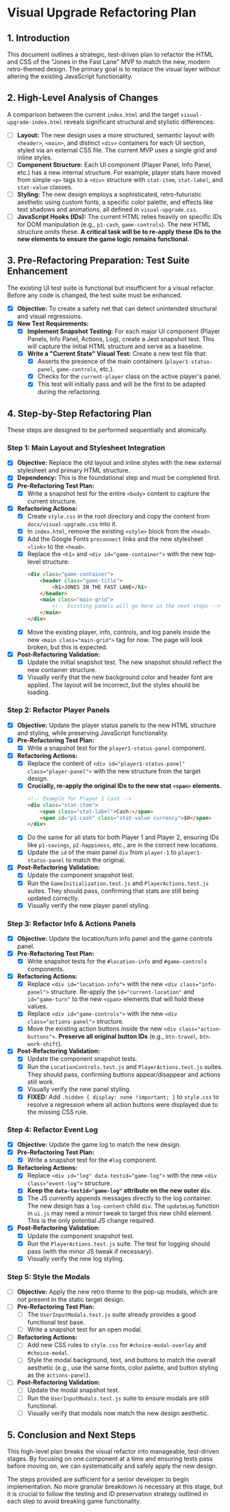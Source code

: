 # Visual Upgrade Refactoring Plan

## 1. Introduction

This document outlines a strategic, test-driven plan to refactor the HTML and CSS of the "Jones in the Fast Lane" MVP to match the new, modern retro-themed design. The primary goal is to replace the visual layer without altering the existing JavaScript functionality.

## 2. High-Level Analysis of Changes

A comparison between the current `index.html` and the target `visual-upgrade-index.html` reveals significant structural and stylistic differences:

- [ ] **Layout:** The new design uses a more structured, semantic layout with `<header>`, `<main>`, and distinct `<div>` containers for each UI section, styled via an external CSS file. The current MVP uses a single grid and inline styles.
- [ ] **Component Structure:** Each UI component (Player Panel, Info Panel, etc.) has a new internal structure. For example, player stats have moved from simple `<p>` tags to a `<div>` structure with `stat-item`, `stat-label`, and `stat-value` classes.
- [ ] **Styling:** The new design employs a sophisticated, retro-futuristic aesthetic using custom fonts, a specific color palette, and effects like text shadows and animations, all defined in `visual-upgrade.css`.
- [ ] **JavaScript Hooks (IDs):** The current HTML relies heavily on specific IDs for DOM manipulation (e.g., `p1-cash`, `game-controls`). The new HTML structure omits these. **A critical task will be to re-apply these IDs to the new elements to ensure the game logic remains functional.**

## 3. Pre-Refactoring Preparation: Test Suite Enhancement

The existing UI test suite is functional but insufficient for a visual refactor. Before any code is changed, the test suite must be enhanced.

- [x] **Objective:** To create a safety net that can detect unintended structural and visual regressions.
- [x] **New Test Requirements:**
    - [x] **Implement Snapshot Testing:** For each major UI component (Player Panels, Info Panel, Actions, Log), create a Jest snapshot test. This will capture the initial HTML structure and serve as a baseline.
    - [x] **Write a "Current State" Visual Test:** Create a new test file that:
        - [x] Asserts the presence of the main containers (`player1-status-panel`, `game-controls`, etc.).
        - [x] Checks for the `current-player` class on the active player's panel.
        - [x] This test will initially pass and will be the first to be adapted during the refactoring.

## 4. Step-by-Step Refactoring Plan

These steps are designed to be performed sequentially and atomically.

### Step 1: Main Layout and Stylesheet Integration

- [x] **Objective:** Replace the old layout and inline styles with the new external stylesheet and primary HTML structure.
- [x] **Dependency:** This is the foundational step and must be completed first.
- [x] **Pre-Refactoring Test Plan:**
    - [x] Write a snapshot test for the entire `<body>` content to capture the current structure.
- [x] **Refactoring Actions:**
    - [x] Create `style.css` in the root directory and copy the content from `docs/visual-upgrade.css` into it.
    - [x] In `index.html`, remove the existing `<style>` block from the `<head>`.
    - [x] Add the Google Fonts `preconnect` links and the new stylesheet `<link>` to the `<head>`.
    - [x] Replace the `<h1>` and `<div id="game-container">` with the new top-level structure:
        ```html
        <div class="game-container">
            <header class="game-title">
                <h1>JONES IN THE FAST LANE</h1>
            </header>
            <main class="main-grid">
                <!-- Existing panels will go here in the next steps -->
            </main>
        </div>
        ```
    - [x] Move the existing player, info, controls, and log panels inside the new `<main class="main-grid">` tag for now. The page will look broken, but this is expected.
- [x] **Post-Refactoring Validation:**
    - [x] Update the initial snapshot test. The new snapshot should reflect the new container structure.
    - [x] Visually verify that the new background color and header font are applied. The layout will be incorrect, but the styles should be loading.

### Step 2: Refactor Player Panels

- [x] **Objective:** Update the player status panels to the new HTML structure and styling, while preserving JavaScript functionality.
- [x] **Pre-Refactoring Test Plan:**
    - [x] Write a snapshot test for the `player1-status-panel` component.
- [x] **Refactoring Actions:**
    - [x] Replace the content of `<div id="player1-status-panel" class="player-panel">` with the new structure from the target design.
    - [x] **Crucially, re-apply the original IDs to the new stat `<span>` elements.**
        ```html
        <!-- Example for Player 1 Cash -->
        <div class="stat-item">
            <span class="stat-label">Cash:</span>
            <span id="p1-cash" class="stat-value currency">$0</span>
        </div>
        ```
    - [x] Do the same for all stats for both Player 1 and Player 2, ensuring IDs like `p1-savings`, `p2-happiness`, etc., are in the correct new locations.
    - [x] Update the `id` of the main panel `div` from `player-1` to `player1-status-panel` to match the original.
- [x] **Post-Refactoring Validation:**
    - [x] Update the component snapshot test.
    - [x] Run the `GameInitialization.test.js` and `PlayerActions.test.js` suites. They should pass, confirming that stats are still being updated correctly.
    - [x] Visually verify the new player panel styling.

### Step 3: Refactor Info & Actions Panels

- [x] **Objective:** Update the location/turn info panel and the game controls panel.
- [x] **Pre-Refactoring Test Plan:**
    - [x] Write snapshot tests for the `#location-info` and `#game-controls` components.
- [x] **Refactoring Actions:**
    - [x] Replace `<div id="location-info">` with the new `<div class="info-panel">` structure. Re-apply the `id="current-location"` and `id="game-turn"` to the new `<span>` elements that will hold these values.
    - [x] Replace `<div id="game-controls">` with the new `<div class="actions-panel">` structure.
    - [x] Move the existing action buttons inside the new `<div class="action-buttons">`. **Preserve all original button IDs** (e.g., `btn-travel`, `btn-work-shift`).
- [x] **Post-Refactoring Validation:**
    - [x] Update the component snapshot tests.
    - [x] Run the `LocationControls.test.js` and `PlayerActions.test.js` suites. They should pass, confirming buttons appear/disappear and actions still work.
    - [x] Visually verify the new panel styling.
    - [x] **FIXED:** Add `.hidden { display: none !important; }` to `style.css` to resolve a regression where all action buttons were displayed due to the missing CSS rule.

### Step 4: Refactor Event Log

- [x] **Objective:** Update the game log to match the new design.
- [x] **Pre-Refactoring Test Plan:**
    - [x] Write a snapshot test for the `#log` component.
- [x] **Refactoring Actions:**
    - [x] Replace `<div id="log" data-testid="game-log">` with the new `<div class="event-log">` structure.
    - [x] **Keep the `data-testid="game-log"` attribute on the new outer `div`**.
    - [x] The JS currently appends messages directly to the log container. The new design has a `log-content` child `div`. The `updateLog` function in `ui.js` may need a minor tweak to target this new child element. This is the only potential JS change required.
- [x] **Post-Refactoring Validation:**
    - [x] Update the component snapshot test.
    - [x] Run the `PlayerActions.test.js` suite. The test for logging should pass (with the minor JS tweak if necessary).
    - [x] Visually verify the new log styling.

### Step 5: Style the Modals

- [ ] **Objective:** Apply the new retro theme to the pop-up modals, which are not present in the static target design.
- [ ] **Pre-Refactoring Test Plan:**
    - [ ] The `UserInputModals.test.js` suite already provides a good functional test base.
    - [ ] Write a snapshot test for an open modal.
- [ ] **Refactoring Actions:**
    - [ ] Add new CSS rules to `style.css` for `#choice-modal-overlay` and `#choice-modal`.
    - [ ] Style the modal background, text, and buttons to match the overall aesthetic (e.g., use the same fonts, color palette, and button styling as the `actions-panel`).
- [ ] **Post-Refactoring Validation:**
    - [ ] Update the modal snapshot test.
    - [ ] Run the `UserInputModals.test.js` suite to ensure modals are still functional.
    - [ ] Visually verify that modals now match the new design aesthetic.

## 5. Conclusion and Next Steps

This high-level plan breaks the visual refactor into manageable, test-driven stages. By focusing on one component at a time and ensuring tests pass before moving on, we can systematically and safely apply the new design.

The steps provided are sufficient for a senior developer to begin implementation. No more granular breakdown is necessary at this stage, but it is crucial to follow the testing and ID preservation strategy outlined in each step to avoid breaking game functionality.